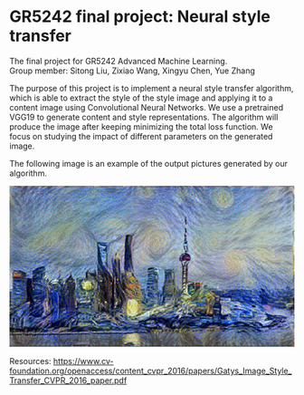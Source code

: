 # GR5242 final project: Neural style transfer
The final project for GR5242 Advanced Machine Learning.  
Group member: Sitong Liu, Zixiao Wang, Xingyu Chen, Yue Zhang

The purpose of this project is to implement a neural style transfer algorithm, which is able to extract the style of the style image and applying it to a content image using Convolutional Neural Networks. We use a pretrained VGG19 to generate content and style representations. The algorithm will produce the image after keeping minimizing the total loss function. We focus on studying the impact of different parameters on the generated image.

The following image is an example of the output pictures generated by our algorithm.

![image](Intro/Intro.jpg)

Resources: https://www.cv-foundation.org/openaccess/content_cvpr_2016/papers/Gatys_Image_Style_Transfer_CVPR_2016_paper.pdf
